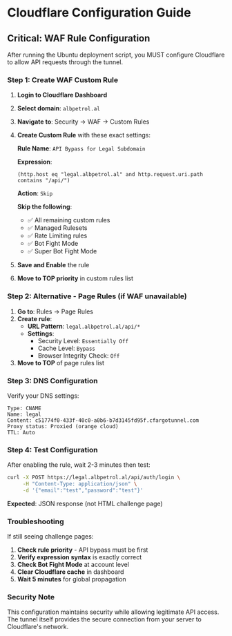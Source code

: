 # Cloudflare Configuration Guide

## Critical: WAF Rule Configuration

After running the Ubuntu deployment script, you MUST configure Cloudflare to allow API requests through the tunnel.

### Step 1: Create WAF Custom Rule

1. **Login to Cloudflare Dashboard**
2. **Select domain**: `albpetrol.al`
3. **Navigate to**: Security → WAF → Custom Rules
4. **Create Custom Rule** with these exact settings:

   **Rule Name**: `API Bypass for Legal Subdomain`
   
   **Expression**:
   ```
   (http.host eq "legal.albpetrol.al" and http.request.uri.path contains "/api/")
   ```
   
   **Action**: `Skip`
   
   **Skip the following**:
   - ✅ All remaining custom rules
   - ✅ Managed Rulesets
   - ✅ Rate Limiting rules
   - ✅ Bot Fight Mode
   - ✅ Super Bot Fight Mode

5. **Save and Enable** the rule
6. **Move to TOP priority** in custom rules list

### Step 2: Alternative - Page Rules (if WAF unavailable)

1. **Go to**: Rules → Page Rules
2. **Create rule**:
   - **URL Pattern**: `legal.albpetrol.al/api/*`
   - **Settings**:
     - Security Level: `Essentially Off`
     - Cache Level: `Bypass`
     - Browser Integrity Check: `Off`
3. **Move to TOP** of page rules list

### Step 3: DNS Configuration

Verify your DNS settings:
```
Type: CNAME
Name: legal
Content: c51774f0-433f-40c0-a0b6-b7d3145fd95f.cfargotunnel.com
Proxy status: Proxied (orange cloud)
TTL: Auto
```

### Step 4: Test Configuration

After enabling the rule, wait 2-3 minutes then test:

```bash
curl -X POST https://legal.albpetrol.al/api/auth/login \
     -H "Content-Type: application/json" \
     -d '{"email":"test","password":"test"}'
```

**Expected**: JSON response (not HTML challenge page)

### Troubleshooting

If still seeing challenge pages:

1. **Check rule priority** - API bypass must be first
2. **Verify expression syntax** is exactly correct
3. **Check Bot Fight Mode** at account level
4. **Clear Cloudflare cache** in dashboard
5. **Wait 5 minutes** for global propagation

### Security Note

This configuration maintains security while allowing legitimate API access. The tunnel itself provides the secure connection from your server to Cloudflare's network.
